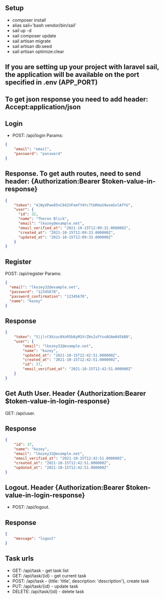 ## Setup
- composer install
- alias sail='bash vendor/bin/sail'
- sail up -d
- sail composer update
- sail artisan migrate
- sail artisan db:seed
- sail artisan optimize:clear

## If you are setting up your project with laravel sail, the application will be available on the port specified in .env (APP_PORT)

## To get json response you need to add header: Accept:application/json

## Login
- POST: /api/login
Params:
```json
{
    "email": "email", 
    "password": "password"
}
```

## Response. To get auth routes, need to send header: {Authorization:Bearer $token-value-in-response}
```json
{
    "token": "4|WyXPwe85nC842VFemfY4Yc7tbRHaS9wsmSnlAfYU",
    "user": {
      "id": 32,
      "name": "Theron Blick",
      "email": "lkozey@example.net",
      "email_verified_at": "2021-10-15T12:09:32.000000Z",
      "created_at": "2021-10-15T12:09:33.000000Z",
      "updated_at": "2021-10-15T12:09:33.000000Z"
    }
}
```

## Register
POST: /api/register
Params:
```json
{
  "email": "lkozey32@example.net",
  "password": "12345678",
  "password_confirmation": "12345678",
  "name": "kozey"
}
```
## Response
```json
{
    "token": "5|jlrC9Xzuc0XnR5b8yM1VrZHx2sFYso8GAm045kB0",
    "user": {
        "email": "lkozey32@example.net",
        "name": "kozey",
        "updated_at": "2021-10-15T12:42:51.000000Z",
        "created_at": "2021-10-15T12:42:51.000000Z",
        "id": 37,
        "email_verified_at": "2021-10-15T12:42:51.000000Z"
    }
}
```

## Get Auth User. Header {Authorization:Bearer $token-value-in-login-response}
GET: /api/user.
## Response
```json
{
    "id": 37,
    "name": "kozey",
    "email": "lkozey32@example.net",
    "email_verified_at": "2021-10-15T12:42:51.000000Z",
    "created_at": "2021-10-15T12:42:51.000000Z",
    "updated_at": "2021-10-15T12:42:51.000000Z"
}
```

## Logout. Header {Authorization:Bearer $token-value-in-login-response}
- POST: /api/logout.

## Response
```json
{
    "message": "logout"
}
```

## Task urls
- GET: /api/task - get task list
- GET: /api/task/{id} - get current task
- POST: /api/task - {title: 'title', description: 'description'}, create task
- PUT: /api/task/{id} - update task
- DELETE: /api/task/{id} - delete task
